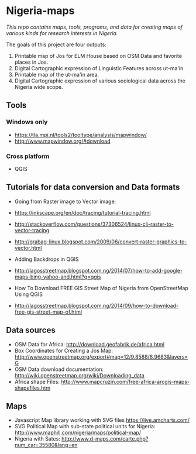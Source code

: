 # Nigeria-maps
_This repo contains maps, tools, programs, and data for creating maps of various kinds for research interests in Nigeria._

The goals of this project are four outputs:
1. Printable map of Jos for ELM House based on OSM Data and favorite places in Jos.
2. Digital Cartographic expression of Linguistic Features across ut-ma'in
3. Printable map of the ut-ma'in area.
4. Digital Cartographic expression of various sociological data across the Nigeria wide scope.

## Tools
### Windows only
* https://tla.mpi.nl/tools2/tooltype/analysis/mapwindow/
 * http://www.mapwindow.org/#download

### Cross platform
* QGIS

## Tutorials for data conversion and Data formats
* Going from Raster image to Vector image:
 * https://inkscape.org/en/doc/tracing/tutorial-tracing.html
  * http://stackoverflow.com/questions/37306524/linux-cli-raster-to-vector-tracing
 * http://grabag-linux.blogspot.com/2009/06/convert-raster-graphics-to-vector.html

* Adding Backdrops in QGIS
 * http://lagosstreetmap.blogspot.com.ng/2014/07/how-to-add-google-maps-bing-yahoo-and.html?q=qgis
* How To Download FREE GIS Street Map of Nigeria from OpenStreetMap Using QGIS
 * http://lagosstreetmap.blogspot.com.ng/2014/09/how-to-download-free-gis-street-map-of.html

## Data sources
* OSM Data for Africa: http://download.geofabrik.de/africa.html
* Box Coordinates for Creating a Jos Map: http://www.openstreetmap.org/export#map=12/9.8588/8.9683&layers=G
* OSM Data download documentation: http://wiki.openstreetmap.org/wiki/Downloading_data
* Africa shape Files: http://www.mapcruzin.com/free-africa-arcgis-maps-shapefiles.htm

## Maps
* Javascript Map library working with SVG files https://live.amcharts.com/
* SVG Political Map with sub-state political units for Nigeria: http://www.maphill.com/nigeria/maps/political-map/
* Nigeria with Sates: http://www.d-maps.com/carte.php?num_car=35580&lang=en
